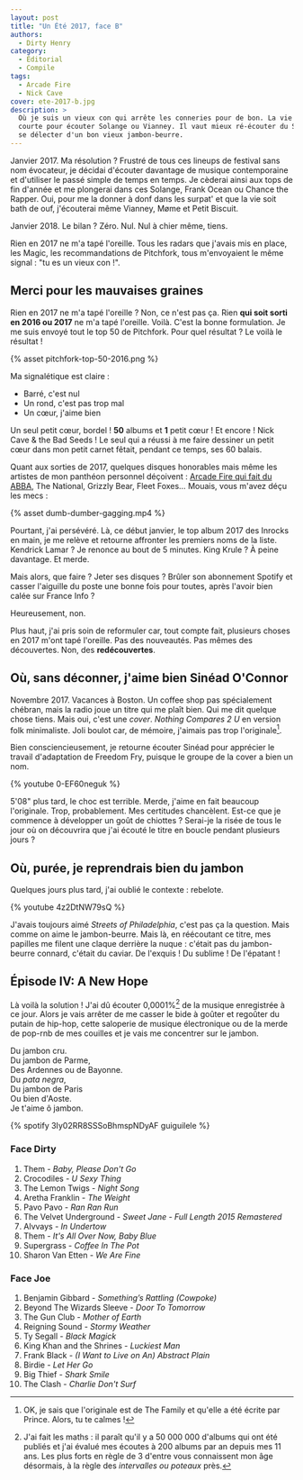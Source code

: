 ```yaml
---
layout: post
title: "Un Été 2017, face B"
authors:
  - Dirty Henry
category:
  - Éditorial
  - Compile
tags:
  - Arcade Fire
  - Nick Cave
cover: ete-2017-b.jpg
description: >
  Où je suis un vieux con qui arrête les conneries pour de bon. La vie est trop
  courte pour écouter Solange ou Vianney. Il vaut mieux ré-écouter du Sinéad ou
  se délecter d'un bon vieux jambon-beurre.
---
```


Janvier 2017. Ma résolution ? Frustré de tous ces lineups de festival sans nom
évocateur, je décidai d'écouter davantage de musique contemporaine et d'utiliser
le passé simple de temps en temps. Je cèderai ainsi aux tops de fin d'année et
me plongerai dans ces Solange, Frank Ocean ou Chance the Rapper. Oui, pour me la
donner à donf dans les surpat' et que la vie soit bath de ouf, j'écouterai même
Vianney, Møme et Petit Biscuit.

Janvier 2018. Le bilan ? Zéro. Nul. Nul à chier même, tiens.

Rien en 2017 ne m'a tapé l'oreille. Tous les radars que j'avais mis en place,
les Magic, les recommandations de Pitchfork, tous m'envoyaient le même signal :
"tu es un vieux con !".

## Merci pour les mauvaises graines

Rien en 2017 ne m'a tapé l'oreille ? Non, ce n'est pas ça. Rien **qui soit sorti
en 2016 ou 2017** ne m'a tapé l'oreille. Voilà. C'est la bonne formulation. Je
me suis envoyé tout le top 50 de Pitchfork. Pour quel résultat ? Le voilà le
résultat !

{% asset pitchfork-top-50-2016.png %}

Ma signalétique est claire :

- Barré, c'est nul
- Un rond, c'est pas trop mal
- Un cœur, j'aime bien

Un seul petit cœur, bordel ! **50** albums et **1** petit cœur ! Et encore !
Nick Cave & the Bad Seeds ! Le seul qui a réussi à me faire dessiner un petit
cœur dans mon petit carnet fêtait, pendant ce temps, ses 60 balais.

Quant aux sorties de 2017, quelques disques honorables mais même les artistes de
mon panthéon personnel déçoivent : [Arcade Fire qui fait du
ABBA][arcade-fire-par-libe], The National, Grizzly Bear, Fleet Foxes… Mouais,
vous m'avez déçu les mecs :

{% asset dumb-dumber-gagging.mp4 %}

Pourtant, j'ai persévéré. Là, ce début janvier, le top album 2017 des Inrocks en
main, je me relève et retourne affronter les premiers noms de la liste. Kendrick
Lamar ? Je renonce au bout de 5 minutes. King Krule ? À peine davantage. Et
merde.

Mais alors, que faire ? Jeter ses disques ? Brûler son abonnement Spotify et
casser l'aiguille du poste une bonne fois pour toutes, après l'avoir bien calée
sur France Info ?

Heureusement, non.

Plus haut, j'ai pris soin de reformuler car, tout compte fait, plusieurs choses
en 2017 m'ont tapé l'oreille. Pas des nouveautés. Pas mêmes des découvertes.
Non, des **redécouvertes**.

## Où, sans déconner, j'aime bien Sinéad O'Connor

Novembre 2017. Vacances à Boston. Un coffee shop pas spécialement chébran, mais
la radio joue un titre qui me plaît bien. Qui me dit quelque chose tiens. Mais
oui, c'est une _cover_. _Nothing Compares 2 U_ en version folk minimaliste. Joli
boulot car, de mémoire, j'aimais pas trop l'originale[^1].

Bien consciencieusement, je retourne écouter Sinéad pour apprécier le travail
d'adaptation de Freedom Fry, puisque le groupe de la cover a bien un nom.

{% youtube 0-EF60neguk %}

5'08" plus tard, le choc est terrible. Merde, j'aime en fait beaucoup
l'originale. Trop, probablement. Mes certitudes chancèlent. Est-ce que je
commence à développer un goût de chiottes ? Serai-je la risée de tous le jour où
on découvrira que j'ai écouté le titre en boucle pendant plusieurs jours ?

## Où, purée, je reprendrais bien du jambon

Quelques jours plus tard, j'ai oublié le contexte : rebelote.

{% youtube 4z2DtNW79sQ %}

J'avais toujours aimé _Streets of Philadelphia_, c'est pas ça la question. Mais
comme on aime le jambon-beurre. Mais là, en réécoutant ce titre, mes papilles me
filent une claque derrière la nuque : c'était pas du jambon-beurre connard,
c'était du caviar. De l'exquis ! Du sublime ! De l'épatant !

## Épisode IV: A New Hope

Là voilà la solution ! J'ai dû écouter 0,0001%[^2] de la musique enregistrée à
ce jour. Alors je vais arrêter de me casser le bide à goûter et regoûter du
putain de hip-hop, cette saloperie de musique électronique ou de la merde de
pop-rnb de mes couilles et je vais me concentrer sur le jambon.

Du jambon cru.  
Du jambon de Parme,  
Des Ardennes ou de Bayonne.  
Du _pata negra_,  
Du jambon de Paris  
Ou bien d'Aoste.  
Je t'aime ô jambon.

{% spotify 3Iy02RR8SSSoBhmspNDyAF guiguilele %}

### Face Dirty

1. Them - _Baby, Please Don't Go_
1. Crocodiles - _U Sexy Thing_
1. The Lemon Twigs - _Night Song_
1. Aretha Franklin - _The Weight_
1. Pavo Pavo - _Ran Ran Run_
1. The Velvet Underground - _Sweet Jane - Full Length 2015 Remastered_
1. Alvvays - _In Undertow_
1. Them - _It's All Over Now, Baby Blue_
1. Supergrass - _Coffee In The Pot_
1. Sharon Van Etten - _We Are Fine_

### Face Joe

1. Benjamin Gibbard - _Something’s Rattling (Cowpoke)_
1. Beyond The Wizards Sleeve - _Door To Tomorrow_
1. The Gun Club - _Mother of Earth_
1. Reigning Sound - _Stormy Weather_
1. Ty Segall - _Black Magick_
1. King Khan and the Shrines - _Luckiest Man_
1. Frank Black - _(I Want to Live on An) Abstract Plain_
1. Birdie - _Let Her Go_
1. Big Thief - _Shark Smile_
1. The Clash - _Charlie Don't Surf_

[^1]:
    OK, je sais que l'originale est de The Family et qu'elle a été écrite par
    Prince. Alors, tu te calmes !

[^2]:
    J'ai fait les maths : il paraît qu'il y a 50 000 000 d'albums qui ont été
    publiés et j'ai évalué mes écoutes à 200 albums par an depuis mes 11 ans.
    Les plus forts en règle de 3 d'entre vous connaissent mon âge désormais, à
    la règle des _intervalles ou poteaux_ près.

[bilan]:
  https://s3-eu-west-1.amazonaws.com/org.deadrooster.blog/pitchfork-top-50-2016.png
[arcade-fire-par-libe]:
  http://next.liberation.fr/musique/2017/07/24/arcade-fire-brulant-paradoxe_1585949
